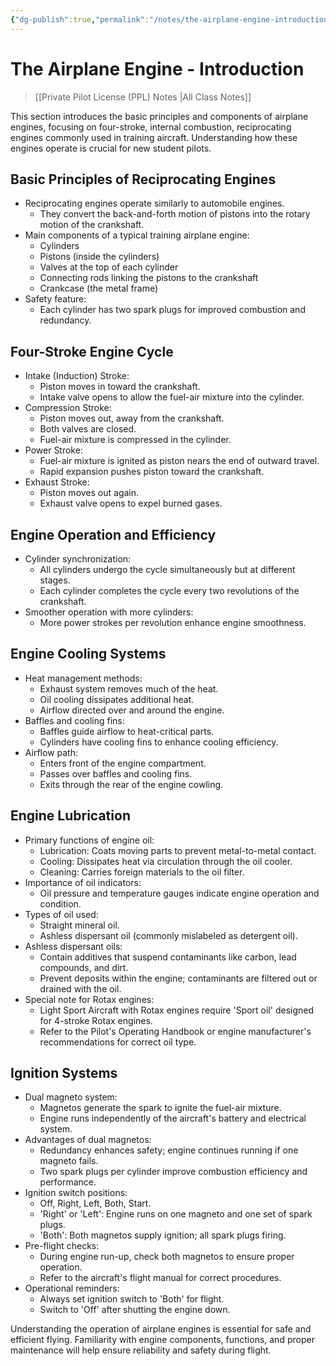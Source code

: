 ```yaml
---
{"dg-publish":true,"permalink":"/notes/the-airplane-engine-introduction/","title":"The Airplane Engine - Introduction","tags":["aviation","classnotes"]}
---
```



# The Airplane Engine - Introduction
> [[Private Pilot License (PPL) Notes \|All Class Notes]]

This section introduces the basic principles and components of airplane engines, focusing on four-stroke, internal combustion, reciprocating engines commonly used in training aircraft. Understanding how these engines operate is crucial for new student pilots.

## Basic Principles of Reciprocating Engines

- Reciprocating engines operate similarly to automobile engines.
    - They convert the back-and-forth motion of pistons into the rotary motion of the crankshaft.
- Main components of a typical training airplane engine:
    - Cylinders
    - Pistons (inside the cylinders)
    - Valves at the top of each cylinder
    - Connecting rods linking the pistons to the crankshaft
    - Crankcase (the metal frame)
- Safety feature:
    - Each cylinder has two spark plugs for improved combustion and redundancy.

## Four-Stroke Engine Cycle

- Intake (Induction) Stroke:
    - Piston moves in toward the crankshaft.
    - Intake valve opens to allow the fuel-air mixture into the cylinder.
- Compression Stroke:
    - Piston moves out, away from the crankshaft.
    - Both valves are closed.
    - Fuel-air mixture is compressed in the cylinder.
- Power Stroke:
    - Fuel-air mixture is ignited as piston nears the end of outward travel.
    - Rapid expansion pushes piston toward the crankshaft.
- Exhaust Stroke:
    - Piston moves out again.
    - Exhaust valve opens to expel burned gases.

## Engine Operation and Efficiency

- Cylinder synchronization:
    - All cylinders undergo the cycle simultaneously but at different stages.
    - Each cylinder completes the cycle every two revolutions of the crankshaft.
- Smoother operation with more cylinders:
    - More power strokes per revolution enhance engine smoothness.

## Engine Cooling Systems

- Heat management methods:
    - Exhaust system removes much of the heat.
    - Oil cooling dissipates additional heat.
    - Airflow directed over and around the engine.
- Baffles and cooling fins:
    - Baffles guide airflow to heat-critical parts.
    - Cylinders have cooling fins to enhance cooling efficiency.
- Airflow path:
    - Enters front of the engine compartment.
    - Passes over baffles and cooling fins.
    - Exits through the rear of the engine cowling.

## Engine Lubrication

- Primary functions of engine oil:
    - Lubrication: Coats moving parts to prevent metal-to-metal contact.
    - Cooling: Dissipates heat via circulation through the oil cooler.
    - Cleaning: Carries foreign materials to the oil filter.
- Importance of oil indicators:
    - Oil pressure and temperature gauges indicate engine operation and condition.
- Types of oil used:
    - Straight mineral oil.
    - Ashless dispersant oil (commonly mislabeled as detergent oil).
- Ashless dispersant oils:
    - Contain additives that suspend contaminants like carbon, lead compounds, and dirt.
    - Prevent deposits within the engine; contaminants are filtered out or drained with the oil.
- Special note for Rotax engines:
    - Light Sport Aircraft with Rotax engines require 'Sport oil' designed for 4-stroke Rotax engines.
    - Refer to the Pilot's Operating Handbook or engine manufacturer's recommendations for correct oil type.

## Ignition Systems

- Dual magneto system:
    - Magnetos generate the spark to ignite the fuel-air mixture.
    - Engine runs independently of the aircraft's battery and electrical system.
- Advantages of dual magnetos:
    - Redundancy enhances safety; engine continues running if one magneto fails.
    - Two spark plugs per cylinder improve combustion efficiency and performance.
- Ignition switch positions:
    - Off, Right, Left, Both, Start.
    - 'Right' or 'Left': Engine runs on one magneto and one set of spark plugs.
    - 'Both': Both magnetos supply ignition; all spark plugs firing.
- Pre-flight checks:
    - During engine run-up, check both magnetos to ensure proper operation.
    - Refer to the aircraft's flight manual for correct procedures.
- Operational reminders:
    - Always set ignition switch to 'Both' for flight.
    - Switch to 'Off' after shutting the engine down.

Understanding the operation of airplane engines is essential for safe and efficient flying. Familiarity with engine components, functions, and proper maintenance will help ensure reliability and safety during flight.